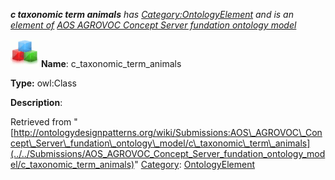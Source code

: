 ___c taxonomic term animals__ has [Category:OntologyElement](../../Category/OntologyElement "Category:OntologyElement") and is an [element of](../../Property/ElementOf "Property:ElementOf") [AOS AGROVOC Concept Server fundation ontology model](../../Submissions/AOS_AGROVOC_Concept_Server_fundation_ontology_model "Submissions:AOS AGROVOC Concept Server fundation ontology model")_


  




[![Class](../../images/thumb/2/27/Class.gif/45px-Class.gif)](../../Image/Class.gif "Class")
__Name__: c\_taxonomic\_term\_animals 


__Type:__ owl:Class 


__Description__: 





Retrieved from "[http://ontologydesignpatterns.org/wiki/Submissions:AOS\_AGROVOC\_Concept\_Server\_fundation\_ontology\_model/c\_taxonomic\_term\_animals](../../Submissions/AOS_AGROVOC_Concept_Server_fundation_ontology_model/c_taxonomic_term_animals)"
 [Category](http://ontologydesignpatterns.org/wiki/Special:Categories "Special:Categories"): [OntologyElement](../../Category/OntologyElement "Category:OntologyElement")